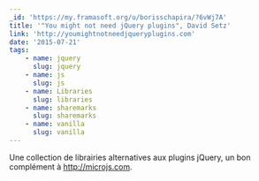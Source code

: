 ```yaml
---
_id: 'https://my.framasoft.org/u/borisschapira/?6vWj7A'
title: '"You might not need jQuery plugins", David Setz'
link: 'http://youmightnotneedjqueryplugins.com'
date: '2015-07-21'
tags:
    - name: jquery
      slug: jquery
    - name: js
      slug: js
    - name: Libraries
      slug: libraries
    - name: sharemarks
      slug: sharemarks
    - name: vanilla
      slug: vanilla
---
```


<div class="markdown"><p>Une collection de librairies alternatives aux plugins jQuery, un bon complément à <a href="http://microjs.com">http://microjs.com</a>.
</p></div>
